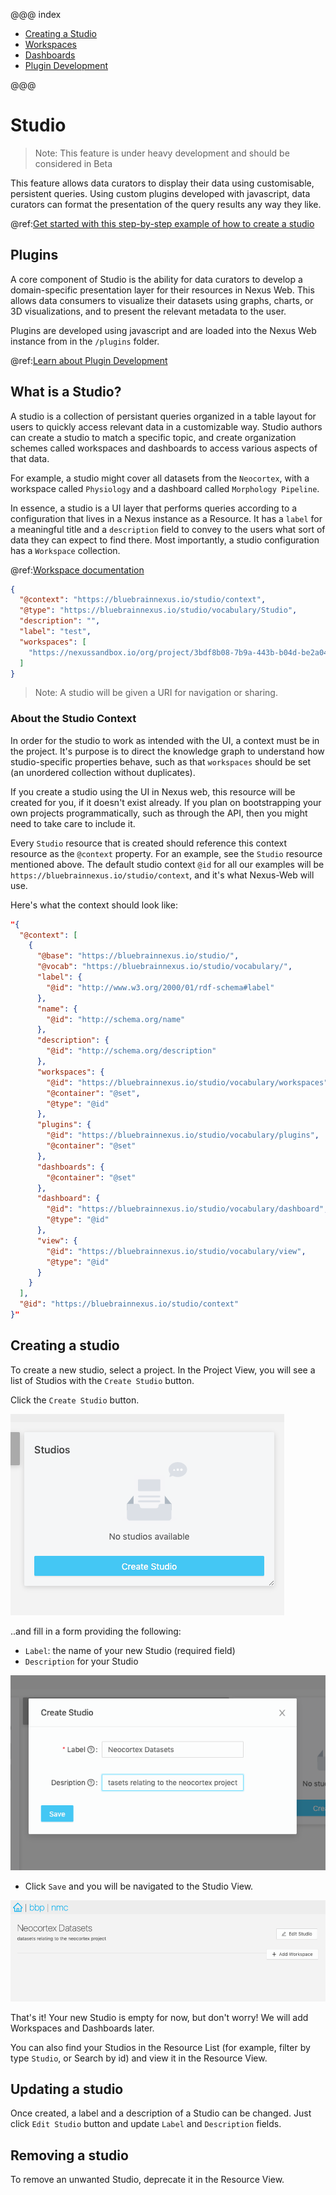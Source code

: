 @@@ index

- [Creating a Studio](./creating-a-studio.md)
- [Workspaces](./workspaces.md)
- [Dashboards](./dashboards.md)
- [Plugin Development](./plugin-development.md)

@@@

# Studio

> Note: This feature is under heavy development and should be considered in Beta

This feature allows data curators to display their data using customisable, persistent queries. Using custom plugins developed with javascript, data curators can format the presentation of the query results any way they like.

@ref:[Get started with this step-by-step example of how to create a studio](./creating-a-studio.md)

## Plugins

A core component of Studio is the ability for data curators to develop a domain-specific presentation layer for their resources in Nexus Web. This allows data consumers to visualize their datasets using graphs, charts, or 3D visualizations, and to present the relevant metadata to the user.

Plugins are developed using javascript and are loaded into the Nexus Web instance from in the `/plugins` folder.

@ref:[Learn about Plugin Development](./plugin-development.md)

## What is a Studio?

A studio is a collection of persistant queries organized in a table layout for users to quickly access relevant data in a customizable way. Studio authors can create a studio to match a specific topic, and create organization schemes called workspaces and dashboards to access various aspects of that data.

For example, a studio might cover all datasets from the `Neocortex`, with a workspace called `Physiology` and a dashboard called `Morphology Pipeline`.

In essence, a studio is a UI layer that performs queries according to a configuration that lives in a Nexus instance as a Resource. It has a `label` for a meaningful title and a `description` field to convey to the users what sort of data they can expect to find there. Most importantly, a studio configuration has a `Workspace` collection.

@ref:[Workspace documentation](./workspaces.md)

```json
{
  "@context": "https://bluebrainnexus.io/studio/context",
  "@type": "https://bluebrainnexus.io/studio/vocabulary/Studio",
  "description": "",
  "label": "test",
  "workspaces": [
    "https://nexussandbox.io/org/project/3bdf8b08-7b9a-443b-b04d-be2a048893ba"
  ]
}
```

> Note: A studio will be given a URI for navigation or sharing.

### About the Studio Context

In order for the studio to work as intended with the UI, a context must be in the project. It's purpose is to direct the knowledge graph to understand how studio-specific properties behave, such as that `workspaces` should be set (an unordered collection without duplicates).

If you create a studio using the UI in Nexus web, this resource will be created for you, if it doesn't exist already. If you plan on bootstrapping your own projects programmatically, such as through the API, then you might need to take care to include it.

Every `Studio` resource that is created should reference this context resource as the `@context` property. For an example, see the `Studio` resource mentioned above. The default studio context `@id` for all our examples will be `https://bluebrainnexus.io/studio/context`, and it's what Nexus-Web will use.

Here's what the context should look like:

```json
"{
  "@context": [
    {
      "@base": "https://bluebrainnexus.io/studio/",
      "@vocab": "https://bluebrainnexus.io/studio/vocabulary/",
      "label": {
        "@id": "http://www.w3.org/2000/01/rdf-schema#label"
      },
      "name": {
        "@id": "http://schema.org/name"
      },
      "description": {
        "@id": "http://schema.org/description"
      },
      "workspaces": {
        "@id": "https://bluebrainnexus.io/studio/vocabulary/workspaces",
        "@container": "@set",
        "@type": "@id"
      },
      "plugins": {
        "@id": "https://bluebrainnexus.io/studio/vocabulary/plugins",
        "@container": "@set"
      },
      "dashboards": {
        "@container": "@set"
      },
      "dashboard": {
        "@id": "https://bluebrainnexus.io/studio/vocabulary/dashboard",
        "@type": "@id"
      },
      "view": {
        "@id": "https://bluebrainnexus.io/studio/vocabulary/view",
        "@type": "@id"
      }
    }
  ],
  "@id": "https://bluebrainnexus.io/studio/context"
}"
```

## Creating a studio

To create a new studio, select a project.
In the Project View, you will see a list of Studios with the `Create Studio` button.

Click the `Create Studio` button.

![Create a studio](../assets/create-studio-button.png)

..and fill in a form providing the following:

- `Label`: the name of your new Studio (required field)
- `Description` for your Studio

![Create a studio form](../assets/create-studio-form.png)

- Click `Save` and you will be navigated to the Studio View.

![Empty Studio Example](../assets/empty-studio-example.png)

That's it! Your new Studio is empty for now, but don't worry!
We will add Workspaces and Dashboards later.

You can also find your Studios in the Resource List (for example, filter by type `Studio`, or Search by id) and view it in the Resource View.

## Updating a studio

Once created, a label and a description of a Studio can be changed.
Just click `Edit Studio` button and update `Label` and `Description` fields.

## Removing a studio

To remove an unwanted Studio, deprecate it in the Resource View.
